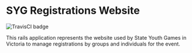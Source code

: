 # SYG Registrations Website

![TravisCI badge](https://travis-ci.com/bretthughes12/sygrego.png "Travis CI badge")

This rails application represents the website used by State Youth Games in Victoria to manage registrations by groups and individuals for the event.
